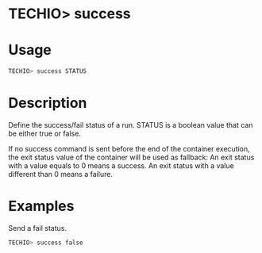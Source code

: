 # TECHIO> success
# Usage

```bash
TECHIO> success STATUS
```

# Description
Define the success/fail status of a run. STATUS is a boolean value that can be either true or false.

If no success command is sent before the end of the container execution, the exit status value of the container will be used as fallback:
An exit status with a value equals to 0 means a success.
An exit status with a value different than 0 means a failure.

# Examples
Send a fail status.

```bash
TECHIO> success false
```
